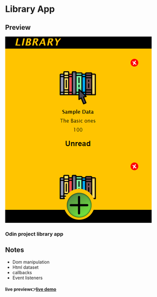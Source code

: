 # Library App
## Preview
![Mobile preview](images/LibraryM.PNG)
### Odin project library app 
## Notes
* Dom manipulation
* Html dataset 
* callbacks
* Event listeners
#### live preview👉[live demo](https://iamliam09.github.io/Library/ "Library app")
